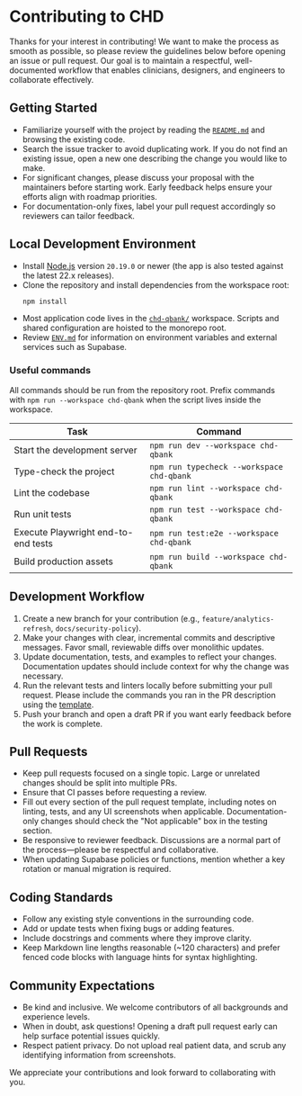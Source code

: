 # Contributing to CHD

Thanks for your interest in contributing! We want to make the process as smooth as possible, so please review the guidelines below before opening an issue or pull request. Our goal is to maintain a respectful, well-documented workflow that enables clinicians, designers, and engineers to collaborate effectively.

## Getting Started
- Familiarize yourself with the project by reading the [`README.md`](README.md) and browsing the existing code.
- Search the issue tracker to avoid duplicating work. If you do not find an existing issue, open a new one describing the change you would like to make.
- For significant changes, please discuss your proposal with the maintainers before starting work. Early feedback helps ensure your efforts align with roadmap priorities.
- For documentation-only fixes, label your pull request accordingly so reviewers can tailor feedback.

## Local Development Environment
- Install [Node.js](https://nodejs.org/) version `20.19.0` or newer (the app is also tested against the latest 22.x releases).
- Clone the repository and install dependencies from the workspace root:
  ```bash
  npm install
  ```
- Most application code lives in the [`chd-qbank/`](chd-qbank) workspace. Scripts and shared configuration are hoisted to the monorepo root.
- Review [`ENV.md`](ENV.md) for information on environment variables and external services such as Supabase.

### Useful commands
All commands should be run from the repository root. Prefix commands with `npm run --workspace chd-qbank` when the script lives inside the workspace.

| Task | Command |
| ---- | ------- |
| Start the development server | `npm run dev --workspace chd-qbank` |
| Type-check the project | `npm run typecheck --workspace chd-qbank` |
| Lint the codebase | `npm run lint --workspace chd-qbank` |
| Run unit tests | `npm run test --workspace chd-qbank` |
| Execute Playwright end-to-end tests | `npm run test:e2e --workspace chd-qbank` |
| Build production assets | `npm run build --workspace chd-qbank` |

## Development Workflow
1. Create a new branch for your contribution (e.g., `feature/analytics-refresh`, `docs/security-policy`).
2. Make your changes with clear, incremental commits and descriptive messages. Favor small, reviewable diffs over monolithic updates.
3. Update documentation, tests, and examples to reflect your changes. Documentation updates should include context for why the change was necessary.
4. Run the relevant tests and linters locally before submitting your pull request. Please include the commands you ran in the PR description using the [template](.github/PULL_REQUEST_TEMPLATE.md).
5. Push your branch and open a draft PR if you want early feedback before the work is complete.

## Pull Requests
- Keep pull requests focused on a single topic. Large or unrelated changes should be split into multiple PRs.
- Ensure that CI passes before requesting a review.
- Fill out every section of the pull request template, including notes on linting, tests, and any UI screenshots when applicable. Documentation-only changes should check the "Not applicable" box in the testing section.
- Be responsive to reviewer feedback. Discussions are a normal part of the process—please be respectful and collaborative.
- When updating Supabase policies or functions, mention whether a key rotation or manual migration is required.

## Coding Standards
- Follow any existing style conventions in the surrounding code.
- Add or update tests when fixing bugs or adding features.
- Include docstrings and comments where they improve clarity.
- Keep Markdown line lengths reasonable (~120 characters) and prefer fenced code blocks with language hints for syntax highlighting.

## Community Expectations
- Be kind and inclusive. We welcome contributors of all backgrounds and experience levels.
- When in doubt, ask questions! Opening a draft pull request early can help surface potential issues quickly.
- Respect patient privacy. Do not upload real patient data, and scrub any identifying information from screenshots.

We appreciate your contributions and look forward to collaborating with you.
